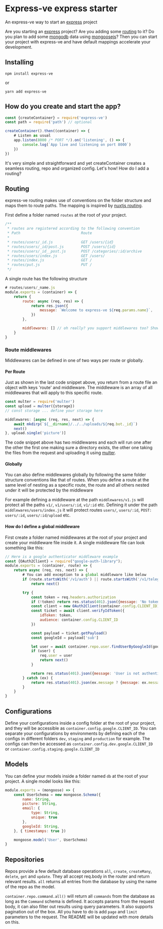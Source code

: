 # Express-ve express starter
An express-ve way to start an [express](https://expressjs.com/) project

Are you starting an [express](https://expressjs.com/) project? Are you adding some [routing](https://expressjs.com/en/guide/routing.html) to it? Do you plan to add some [mongodb](https://www.mongodb.com/) data using [mongoosejs](https://mongoosejs.com/)? Then you can start your project with express-ve and have default mappings accelerate your development.

## Installing
```
npm install express-ve
```

or

```
yarn add express-ve
```

## How do you create and start the app?
```javascript
const {createContainer} = require('express-ve')
const path = require('path') // optional

createContainer().then((container) => {
    # Listen as usual
    app.listen(8000 /* PORT */).on('listening', () => {
        console.log(`App live and listening on port 8000`)
    })
})
```

It's very simple and straightforward and yet createContainer creates a seamless routing, repo and organized config. Let's how! How do I add a routing?

## Routing
express-ve routing makes use of conventions on the folder structure and maps them to route paths. The mapping is inspired by [nuxtjs routing](https://nuxtjs.org/docs/get-started/routing/).

First define a folder named `routes` at the root of your project.
```javascript
/**
 * routes are registered according to the following convention
 * Path                            Route
 *
 * routes/users/_id.js             GET /users/{id}
 * routes/users/_id/post.js        POST /users/{id}
 * routes/users/_id__post.js       POST /categories/:id/archive
 * routes/users/index.js           GET /users/
 * routes/index.js                 GET /
 * routes/put.js                   PUT /
 */
```

A single route has the following structure
```javascript
# routes/users/_name.js
module.exports = (container) => {
    return {
        route: async (req, res) => {
            return res.json({
                message: `Welcome to express-ve ${req.params.name}`,
            })
        },

        middlewares: [] // oh really? you support middlewares too? Show me below.
    }
}
```

### Route middlewares
Middlewares can be defined in one of two ways per route or globally.
#### Per Route
Just as shown in the last code snippet above, you return from a route file an object with keys 'route' and middleware. The middleware is an array of all middlewares that will apply to this specific route.
```javascript
const multer = require('multer')
const upload = multer({storage})
// const storage ... define your storage here

middlewares: [async (req, res, next) => {
    await mkdirp(`${__dirname}/../../uploads/${req.bot._id}`)
    next()
}, upload.single('picture')]
```
The code snippet above has two middlewares and each will run one after the other the first one making sure a directory exists, the other one taking the files from the request and uploading it using [multer](http://expressjs.com/en/resources/middleware/multer.html).
#### Globally
You can also define middlewares globally by following the same folder structure conventions like that of routes. When you define a route at the same level of nesting as a specific route, the route and all others nested under it will be protected by the middleware

For example defining a middleware at the path `middlewares/v1.js` will protect all the paths `v1/`, `v1/users/:id`, `v1/:id` etc. Defining it under the path `middlewares/users/index.js` it will protect routes `users/`, `users/:id`, `POST: users/:id`, `users/:id/upload` etc.

#### How do I define a global middleware
First create a folder named middlewares at the root of your project and create your middleware file inside it. A single middleware file can look something like this:
```javascript
// Here is a google authenticator middleware example
const {OAuth2Client} = require("google-auth-library");
module.exports = (container, route) => {
    return async (req, res, next) => {
        # You can add exception to a global middleware like below
        if (route.startsWith('/v1/auth') || route.startsWith('/v1/telegram/handler/'))
            return next()

        try {
            const token = req.headers.authorization
            if (!token) return res.status(401).json({message: 'No token provided'})
            const client = new OAuth2Client(container.config.CLIENT_ID) // Oh configs too? How do they work? Tell me more.
            const ticket = await client.verifyIdToken({
                idToken: token,
                audience: container.config.CLIENT_ID
            })

            const payload = ticket.getPayload()
            const googleId = payload['sub']

            let user = await container.repo.user.findUserByGoogleId(googleId)
            if (user) {
                req.user = user
                return next()
            }

            return res.status(401).json({message: 'User is not authenticated'})
        } catch (ex) {
            return res.status(401).json(ex.message ? {message: ex.message} : ex)
        }
    }
}
```

## Configurations
Define your configurations inside a config folder at the root of your project, and they will be accessible as `container.config.google.CLIENT_ID`. You can separate your configurations by environments by defining each of the configs in different folders `dev`, `staging` and `production` for example. The configs can then be accessed as `container.config.dev.google.CLIENT_ID` or `container.config.staging.google.CLIENT_ID`

## Models
You can define your models inside a folder named `db` at the root of your project. A single model looks like this:
```javascript
module.exports = (mongoose) => {
    const UserSchema = new mongoose.Schema({
        name: String,
        picture: String,
        email: {
            type: String,
            unique: true
        },
        googleId: String,
    }, { timestamps: true })

    mongoose.model('User', UserSchema)
}
```
## Repositories
Repos provide a few default database operations `all`, `create`, `createMany`, `delete`, `get` and `update`. They all accept req.body in the router and return relevant results. `all` returns all entries from the database by using the name of the repo as the model.

`container.repo.command.all()` will return all `commands` from the database as long as the `Command` schema is defined. It accepts params from the request body, it can also filter out results using query parameters.  It also supports pagination out of the box. All you have to do is add `page` and `limit` parameters to the request. The README will be updated with more details on this.